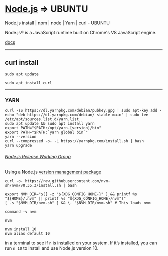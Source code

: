 # [Node.js](https://nodejs.org/en/) => UBUNTU
Node.js install | npm | node | Yarn | curl - UBUNTU

Node.js® is a JavaScript runtime built on Chrome's V8 JavaScript engine.

[docs](https://tom2kota.github.io/nodejs/)

--------

## curl install
```
sudo apt update

sudo apt install curl

```

-------------------

### YARN

```
curl -sS https://dl.yarnpkg.com/debian/pubkey.gpg | sudo apt-key add -
echo "deb https://dl.yarnpkg.com/debian/ stable main" | sudo tee /etc/apt/sources.list.d/yarn.list
sudo apt update && sudo apt install yarn
export PATH="$PATH:/opt/yarn-[version]/bin"
export PATH="$PATH:`yarn global bin`"
yarn --version
curl --compressed -o- -L https://yarnpkg.com/install.sh | bash
yarn upgrade
```

###### [Node.js Release Working Group](https://github.com/nodejs/Release#nodejs-release-working-group)

Using a Node.js [version management package](https://github.com/nvm-sh/nvm)

``` 
curl -o- https://raw.githubusercontent.com/nvm-sh/nvm/v0.35.3/install.sh | bash

export NVM_DIR="$([ -z "${XDG_CONFIG_HOME-}" ] && printf %s "${HOME}/.nvm" || printf %s "${XDG_CONFIG_HOME}/nvm")"
[ -s "$NVM_DIR/nvm.sh" ] && \. "$NVM_DIR/nvm.sh" # This loads nvm

command -v nvm

nvm

nvm install 10
nvm alias default 10
```

in a terminal to see if ```n``` is installed on your system. If it’s installed, 
you can run ```n 10``` to install and use Node.js version 10.

```

```



```

```



```

```



```

```



```

```

